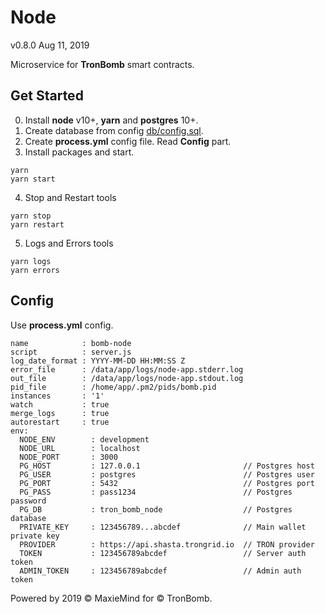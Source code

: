 # Node
v0.8.0 Aug 11, 2019

Microservice for **TronBomb** smart contracts.

## Get Started

0. Install **node** v10+, **yarn** and **postgres** 10+.
1. Create database from config [db/config.sql](./db/config.sql).
2. Create **process.yml** config file. Read **Config** part.
3. Install packages and start.
```
yarn
yarn start
```
4. Stop and Restart tools
```
yarn stop
yarn restart
```
5. Logs and Errors tools
```
yarn logs
yarn errors
```

## Config

Use **process.yml** config.

```
name            : bomb-node
script          : server.js
log_date_format : YYYY-MM-DD HH:MM:SS Z
error_file      : /data/app/logs/node-app.stderr.log
out_file        : /data/app/logs/node-app.stdout.log
pid_file        : /home/app/.pm2/pids/bomb.pid
instances       : '1'
watch           : true
merge_logs      : true
autorestart     : true
env:
  NODE_ENV        : development
  NODE_URL        : localhost
  NODE_PORT       : 3000
  PG_HOST         : 127.0.0.1                       // Postgres host
  PG_USER         : postgres                        // Postgres user
  PG_PORT         : 5432                            // Postgres port
  PG_PASS         : pass1234                        // Postgres password
  PG_DB           : tron_bomb_node                  // Postgres database
  PRIVATE_KEY     : 123456789...abcdef              // Main wallet private key
  PROVIDER        : https://api.shasta.trongrid.io  // TRON provider
  TOKEN           : 123456789abcdef                 // Server auth token
  ADMIN_TOKEN     : 123456789abcdef                 // Admin auth token
```

Powered by 2019 © MaxieMind for © TronBomb.
